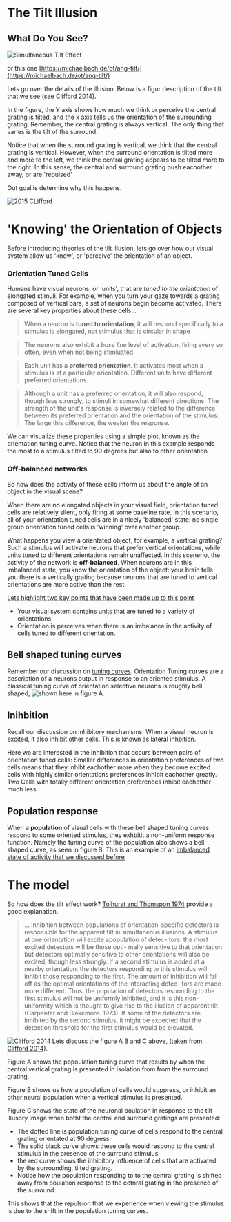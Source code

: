 
# The Tilt Illusion
## What Do You See?
![Simultaneous Tilt Effect](bmcASSETS/simultaneous_tilt_stimulus.png)

or this one
[https://michaelbach.de/ot/ang-tilt/](https://michaelbach.de/ot/ang-tilt/)

Lets go over the details of the illusion. Below is a figur description of the tilt that we see (see Clifford 2014). 

In the figure, the Y axis shows how much we think or perceive the central grating is tilted, and the x axis tells us the orientation of the surrounding grating. Remember, the central grating is always vertical. The only thing that varies is the tilt of the surround.

Notice that when the surround grating is vertical, we think that the central grating is vertical. However, when the surround orientation is tilted more and more to the left, we think the central grating appears to be tilted more to the right. In this sense, the central and surround grating push eachother away, or are 'repulsed'

Out goal is determine why this happens.

![2015 CLifford](bmcASSETS/2014_clifford_fig1.png)

# 'Knowing' the Orientation of Objects
Before introducing theories of the tilt illusion, lets go over how our visual system allow us 'know', or 'perceive' the orientation of an object.

### Orientation Tuned Cells
Humans have visual neurons, or 'units', that are *tuned to the orientation*  of elongated stimuli. For example, when you turn your gaze towards a grating composed of vertical bars, a set of neurons begin become activated. There are several key properties about these cells...

> When a neuron is **tuned to orientation**, it will respond specifically to a stimulus is elongated, not stimulus that is circular in shape

> The neurons also exhibit a *base line* level of activation, firing every so often, even when not being stimluated.

> Each unit has a **preferred orientation**. It activates most when a stimulus is at a particular orientation. Different units have different preferred orientations.

> Although a unit has a preferred orientation, it will also respond, though less strongly, to stimuli in somewhat different directions. The strength of the unit's response is inversely related to the difference between its preferred orientation and the orientation of the stimulus. The large this difference, the weaker the response. 

We can visualize these properties using a simple plot, known as the orientation tuning curve. Notice that the neuron in this example responds the most to a stimulus tilted to 90 degrees but also to other orientation 

### Off-balanced networks
So how does the activity of these cells inform us about the angle of an object in the visual scene?

When there are no elongated objects in your visual field, orientation tuned cells are relatively silent, only firing at some baseline rate. In this scenario, all of your orientation tuned cells are in a nicely 'balanced' state: no single group orientation tuned cells is 'winning' over another group. 

What happens you view a orientated object, for example, a vertical grating? Such a stimulus will activate neurons that prefer vertical orientations,  while units tuned to different orientations remain unaffected. In this scenerio, the activity of the network is **off-balanced**. When neurons are in this imbalanced state, you know the orientation of the object: your brain tells you there is a vertically grating because neurons that are tuned to vertical orientations are more active than the rest.

<u>Lets highlight two key points that have been made up to this point</u>
- Your visual system contains units that are tuned to a variety of orientations.
- Orientation is perceives when there is an imbalance in the activity of cells tuned to different orientation. 


## Bell shaped tuning curves
Remember our discussion on [tuning curves](). Orientation Tuning curves are a description of a neurons output in response to an oriented stimulus. A classical tuning curve of orientation selective neurons is roughly bell shaped, ![shown here in figure A](bmcASSETS/population_tuning_curves_classical.png).  

## Inihbition
Recall our discussion on inhibitory mechanisms. When a visual neuron is excited, it also inhibit other cells. This is known as lateral inhbition. 

Here we are interested in the inhibition that occurs between pairs of orientation tuned cells: Smaller differences in orientation preferences of two cells means that they inhibt eachother more when they become excited. cells with highly similar orientations preferences inhibit eachother greatly. Two Cells with totally different orientation preferences inhibit eachother much less. 

## Population response
When a **population** of visual cells with these bell shaped tuning curves respond to some oriented stimulus, they exhbitit a non-uniform response function.  Namely the tuning curve of the population also shows a bell shaped curve, as seen in figure B. This is an example of an [imbalanced state of activity that we discussed before]()


# The model
So how does the tilt effect work? [Tolhurst and Thomspon 1974]() provide a good explanation. 


> ... inhibition between populations of orientation-specific detectors is responsible for the apparent tilt in simultaneous illusions. A stimulus at one orientation will excite apopulation of detec- tors: the most excited detectors will be those opti- mally sensitive to that orientation. but detectors optimally sensitive to other orientations will also be excited, though less strongly. If a second stimulus is added at a nearby orientation. the detectors responding to this stimulus will inhibit those responding to the first. The amount of inhibition will fall off as the optimal orientations of the interacting detec- tors are made more different. Thus, the population of detectors responding to the first stimulus will not be uniformly inhibited, and it is this non-uniformity which is  thought to give rise to the illusion of apparent tilt (Carpenter and Blakemore. 1973). If some of the detectors are inhibited by the second stimulus, it might be expected that the detection threshold for the first stimulus would be elevated.

![Clifford 2014](bmcASSETS/2014_clifford_simtile_pureinhibition_model.png)
Lets discuss the figure A B and C above,  (taken from [Clifford 2014]()). 

Figure A shows the popoulation tuning curve that results by when the central vertical grating is presented in isolation from from the surround grating. 

Figure B shows us how a population of cells would suppress, or inhibit an other neural population when a vertical stimulus is presented. 

Figure C shows the state of the neuronal poulation in response to the tilt illusory image when botht the central and surround gratings are presented: 
- The dotted line is population tuning curve of cells respond to the central grating orientated at 90 degress
- The solid black curve shows these cells would respond to the central stimulus in the presence of the surround stimulus
- the red curve shows the inhibitory influence of cells that are activated by the surrounding, tilted grating. 
- Notice how the population responding to to the central grating is shifted away from poulation response to the cetnral grating in the presence of the surround. 

This shows that the repulsion that we experience when viewing the stimulus is due to the shift in the population tuning curves.